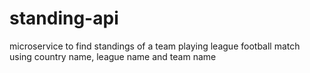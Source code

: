 # standing-api
microservice to find standings of a team playing league football match using country name, league name and team name
